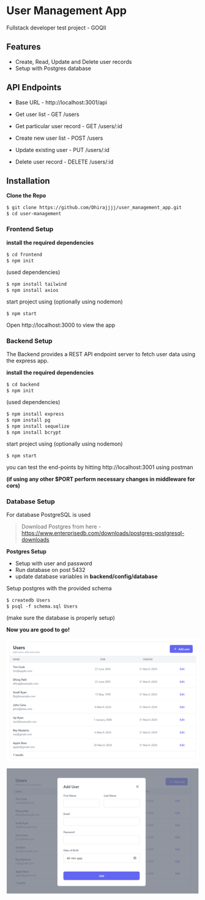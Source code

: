 # User Management App
Fullstack developer test project - GOQII

## Features
- Create, Read, Update and Delete user records
- Setup with Postgres database

## API Endpoints
- Base URL - http://localhost:3001/api

- Get user list - GET /users
- Get particular user record - GET /users/:id
- Create new user list - POST /users
- Update existing user - PUT /users/:id
- Delete user record - DELETE /users/:id

## Installation
**Clone the Repo**

    $ git clone https://github.com/Dhirajjjj/user_management_app.git
    $ cd user-management

### Frontend  Setup 
**install the required dependencies**

    $ cd frontend
    $ npm init

(used dependencies)

    $ npm install tailwind
    $ npm install axios

start project using (optionally using nodemon)

    $ npm start

Open http://localhost:3000 to view the app

### Backend  Setup 
The Backend provides a REST API endpoint server to fetch user data using the express app.

**install the required dependencies**

    $ cd backend
    $ npm init

(used dependencies)

    $ npm install express
    $ npm install pg
    $ npm install sequelize
    $ npm install bcrypt

start project using (optionally using nodemon)

    $ npm start

you can test the end-points by hitting http://localhost:3001 using postman

**(if using any other $PORT perform necessary changes in middleware for cors)**


### Database Setup
For database PostgreSQL is used

> Download Postgres from here - https://www.enterprisedb.com/downloads/postgres-postgresql-downloads

**Postgres Setup**
- Setup with user and password
- Run database on post 5432
- update database variables in **backend/config/database**

Setup postgres with the provided schema

    $ createdb Users
    $ psql -f schema.sql Users

(make sure the database is properly setup) 

**Now you are good to go!**

![alt text](image.png)

![alt text](image-1.png)